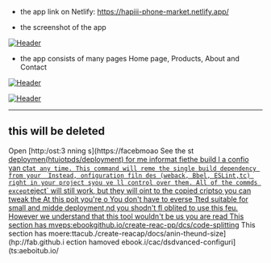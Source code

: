 
- the app link on Netlify: https://hapiii-phone-market.netlify.app/

-  the screenshot of the app

[![Header](https://res.cloudinary.com/hapiii/image/upload/v1668615299/react-apps/skkmusj7q4drfdzqfyqa.png)](https://some-url.dev/)


- the app consists of many pages Home page, Products, About and Contact


[![Header](https://res.cloudinary.com/hapiii/image/upload/v1668716003/react-apps/eot8rwmvg8foqxvqeflc.png)](https://some-url.dev/)


[![Header](https://res.cloudinary.com/hapiii/image/upload/v1668716003/react-apps/enqhe2bcx13nxvfjucuw.png)](https://some-url.dev/)


-------------------------------------------------------------------
this will be deleted
---------------------------------------------------------------------
Open [http:/ost:3
nning s](https://facebmoao
See the st [deploymen(htuiotpds/deployment) for me informat
fiethe build l a confio yan ct` at any time. This command will reme the single build dependency from your 
Instead, onfiguration filn des (weback, Bbel, ESLint,tc) right in your project syou ve ll control over them. All of the commds except `eject` will still work, but they will oint to the copied criptso you can tweak the At this poit you're o
You don't have to everse  Tted suitable for small and midde deployment,nd you shodn't fl oblited to use this feu. However we understand that this tool wouldn't be us you are read
This section has mveps:ebookgithub.io/create-reac-pp/dcs/code-splitting](https:facebook.ghub.io/create-react-p/dos/code-splitting)
This section has moere:ttacub./create-reacap/docs/anin-theund-size](hp://fab.github.i
ection hamoved ebook.i/cac/dsdvanced-configuri](ts:aeboitub.io/
